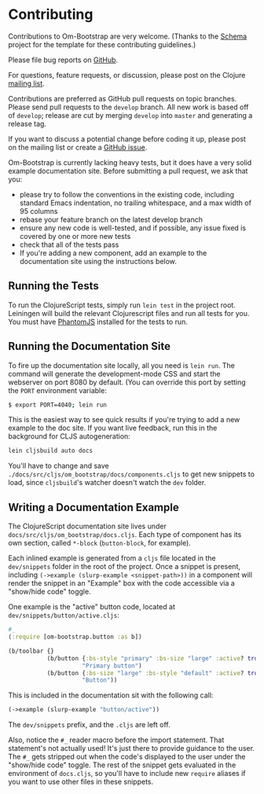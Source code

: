 # Contributing

Contributions to Om-Bootstrap are very welcome. (Thanks to the [Schema](https://github.com/prismatic/schema) project for the template for these contributing guidelines.)

Please file bug reports on [GitHub](https://github.com/racehub/om-bootstrap/issues).

For questions, feature requests, or discussion, please post on the Clojure [mailing list](https://groups.google.com/forum/#!forum/clojure).

Contributions are preferred as GitHub pull requests on topic branches. Please send pull requests to the `develop` branch. All new work is based off of `develop`; release are cut by merging `develop` into `master` and generating a release tag.

If you want to discuss a potential change before coding it up, please post on the mailing list or create a [GitHub issue](https://github.com/racehub/om-bootstrap/issues).

Om-Bootstrap is currently lacking heavy tests, but it does have a very solid example documentation site.  Before submitting a pull request, we ask that you:

 * please try to follow the conventions in the existing code, including standard Emacs indentation, no trailing whitespace, and a max width of 95 columns
 * rebase your feature branch on the latest develop branch
 * ensure any new code is well-tested, and if possible, any issue fixed is covered by one or more new tests
 * check that all of the tests pass
 * If you're adding a new component, add an example to the documentation site using the instructions below.

## Running the Tests

To run the ClojureScript tests, simply run `lein test` in the project root. Leiningen will build the relevant Clojurescript files and run all tests for you. You must have [PhantomJS](http://phantomjs.org/) installed for the tests to run.

## Running the Documentation Site

To fire up the documentation site locally, all you need is `lein run`. The command will generate the development-mode CSS and start the webserver on port 8080 by default. (You can override this port by setting the `PORT` environment variable:

```sh
$ export PORT=4040; lein run
```

This is the easiest way to see quick results if you're trying to add a new example to the doc site. If you want live feedback, run this in the background for CLJS autogeneration:

```clojure
lein cljsbuild auto docs
```

You'll have to change and save `./docs/src/cljs/om_bootstrap/docs/components.cljs` to get new snippets to load, since `cljsbuild`'s watcher doesn't watch the `dev` folder.

## Writing a Documentation Example

The ClojureScript documentation site lives under `docs/src/cljs/om_bootstrap/docs.cljs`. Each type of component has its own section, called `*-block` (`button-block`, for example).

Each inlined example is generated from a `cljs` file located in the `dev/snippets` folder in the root of the project. Once a snippet is present, including `(->example (slurp-example <snippet-path>))` in a component will render the snippet in an "Example" box with the code accessible via a "show/hide code" toggle.

One example is the "active" button code, located at `dev/snippets/button/active.cljs`:

```clojure
#_
(:require [om-bootstrap.button :as b])

(b/toolbar {}
           (b/button {:bs-style "primary" :bs-size "large" :active? true}
                     "Primary button")
           (b/button {:bs-size "large" :bs-style "default" :active? true}
                     "Button"))
```

This is included in the documentation sit with the following call:

```clojure
(->example (slurp-example "button/active"))
```

The `dev/snippets` prefix, and the `.cljs` are left off.

Also, notice the `#_` reader macro before the import statement. That statement's not actually used! It's just there to provide guidance to the user. The `#_` gets stripped out when the code's displayed to the user under the "show/hide code" toggle. The rest of the snippet gets evaluated in the environment of `docs.cljs`, so you'll have to include new `require` aliases if you want to use other files in these snippets.
